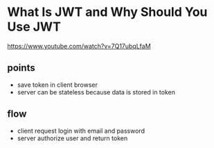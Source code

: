 # What Is JWT and Why Should You Use JWT

https://www.youtube.com/watch?v=7Q17ubqLfaM

## points

- save token in client browser
- server can be stateless because data is stored in token

## flow

- client request login with email and password
- server authorize user and return token
